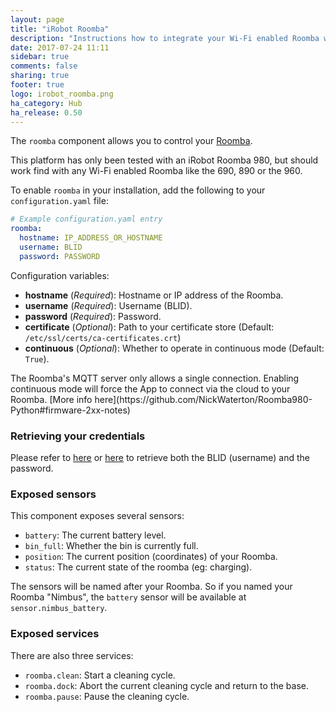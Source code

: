 ```yaml
---
layout: page
title: "iRobot Roomba"
description: "Instructions how to integrate your Wi-Fi enabled Roomba within Home Assistant."
date: 2017-07-24 11:11
sidebar: true
comments: false
sharing: true
footer: true
logo: irobot_roomba.png
ha_category: Hub
ha_release: 0.50
---
```


The `roomba` component allows you to control your [Roomba](http://www.irobot.com/For-the-Home/Vacuuming/Roomba.aspx).

<p class='note'>
This platform has only been tested with an iRobot Roomba 980, but should work find
with any Wi-Fi enabled Roomba like the 690, 890 or the 960.
</p>

To enable `roomba` in your installation, add the following to your `configuration.yaml` file:

```yaml
# Example configuration.yaml entry
roomba:
  hostname: IP_ADDRESS_OR_HOSTNAME
  username: BLID
  password: PASSWORD
```

Configuration variables:

- **hostname** (*Required*): Hostname or IP address of the Roomba.
- **username** (*Required*): Username (BLID).
- **password** (*Required*): Password.
- **certificate** (*Optional*): Path to your certificate store (Default: `/etc/ssl/certs/ca-certificates.crt`)
- **continuous** (*Optional*): Whether to operate in continuous mode (Default: `True`).

<p class='note'>
The Roomba's MQTT server only allows a single connection. Enabling continuous
mode will force the App to connect via the cloud to your Roomba. [More info here](https://github.com/NickWaterton/Roomba980-Python#firmware-2xx-notes)
</p>

### Retrieving your credentials
Please refer to [here](https://github.com/NickWaterton/Roomba980-Python#how-to-get-your-usernameblid-and-password) or [here](https://github.com/koalazak/dorita980#how-to-get-your-usernameblid-and-password) to retrieve both the BLID (username) and the password.

### Exposed sensors
This component exposes several sensors:
- `battery`: The current battery level.
- `bin_full`: Whether the bin is currently full.
- `position`: The current position (coordinates) of your Roomba.
- `status`: The current state of the roomba (eg: charging).

The sensors will be named after your Roomba. So if you named your Roomba
"Nimbus", the `battery` sensor will be available at `sensor.nimbus_battery`.

### Exposed services
There are also three services:
- `roomba.clean`: Start a cleaning cycle.
- `roomba.dock`: Abort the current cleaning cycle and return to the base.
- `roomba.pause`: Pause the cleaning cycle.

